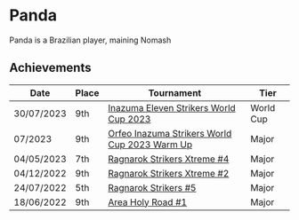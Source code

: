 # Panda

Panda is a Brazilian player, maining Nomash

## Achievements
|Date|Place|Tournament|Tier|
|-|-|-|-|
| 30/07/2023 | 9th | [Inazuma Eleven Strikers World Cup 2023](/inapedia/tournaments/worldcup23.md) | World Cup |
| 07/2023 | 9th | [Orfeo Inazuma Strikers World Cup 2023 Warm Up](/inapedia/tournaments/misc/orfeowc.md) | Major |
| 04/05/2023 | 7th | [Ragnarok Strikers Xtreme #4](/inapedia/tournaments/ragna/ragnax4.md) | Major |
| 04/12/2022 | 9th | [Ragnarok Strikers Xtreme #2](/inapedia/tournaments/ragna/ragnax2.md) | Major |
| 24/07/2022 | 5th | [Ragnarok Strikers #5](/inapedia/tournaments/ragna/ragna5.md) | Major |
| 18/06/2022 | 9th | [Area Holy Road #1](/inapedia/tournaments/misc/holyroad1.md) | Major |
